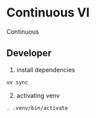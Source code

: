 # Continuous VI

Continuous

## Developer

1. install dependencies

```sh
uv sync
```

2. activating venv

```sh
. .venv/bin/activate
```
